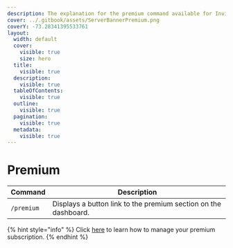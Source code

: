 ```yaml
---
description: The explanation for the premium command available for Invite Tracker.
cover: ../.gitbook/assets/ServerBannerPremium.png
coverY: -73.28341395533761
layout:
  width: default
  cover:
    visible: true
    size: hero
  title:
    visible: true
  description:
    visible: true
  tableOfContents:
    visible: true
  outline:
    visible: true
  pagination:
    visible: true
  metadata:
    visible: true
---
```


# Premium

| Command    | Description                                                     |
| ---------- | --------------------------------------------------------------- |
| `/premium` | Displays a button link to the premium section on the dashboard. |

{% hint style="info" %}
Click [here](../invite-tracker/dashboard/my-account.md) to learn how to manage your premium subscription.
{% endhint %}
